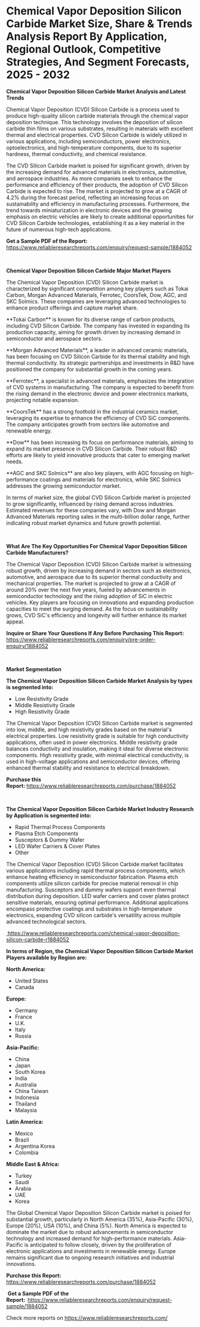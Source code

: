 <p><h1>Chemical Vapor Deposition Silicon Carbide Market Size, Share & Trends Analysis Report By Application, Regional Outlook, Competitive Strategies, And Segment Forecasts, 2025 - 2032</h1></p><p><strong>Chemical Vapor Deposition Silicon Carbide Market Analysis and Latest Trends</strong></p>
<p><p>Chemical Vapor Deposition (CVD) Silicon Carbide is a process used to produce high-quality silicon carbide materials through the chemical vapor deposition technique. This technology involves the deposition of silicon carbide thin films on various substrates, resulting in materials with excellent thermal and electrical properties. CVD Silicon Carbide is widely utilized in various applications, including semiconductors, power electronics, optoelectronics, and high-temperature components, due to its superior hardness, thermal conductivity, and chemical resistance.</p><p>The CVD Silicon Carbide market is poised for significant growth, driven by the increasing demand for advanced materials in electronics, automotive, and aerospace industries. As more companies seek to enhance the performance and efficiency of their products, the adoption of CVD Silicon Carbide is expected to rise. The market is projected to grow at a CAGR of 4.2% during the forecast period, reflecting an increasing focus on sustainability and efficiency in manufacturing processes. Furthermore, the trend towards miniaturization in electronic devices and the growing emphasis on electric vehicles are likely to create additional opportunities for CVD Silicon Carbide technologies, establishing it as a key material in the future of numerous high-tech applications.</p></p>
<p><strong>Get a Sample PDF of the Report:&nbsp;</strong> <a href="https://www.reliableresearchreports.com/enquiry/request-sample/1884052?utm_campaign=102&utm_medium=2&utm_source=Github&utm_content=ia&utm_term=30012025&utm_id=chemical-vapor-deposition-silicon-carbide">https://www.reliableresearchreports.com/enquiry/request-sample/1884052</a></p>
<p>&nbsp;</p>
<p><strong>Chemical Vapor Deposition Silicon Carbide Major Market Players</strong></p>
<p><p>The Chemical Vapor Deposition (CVD) Silicon Carbide market is characterized by significant competition among key players such as Tokai Carbon, Morgan Advanced Materials, Ferrotec, CoorsTek, Dow, AGC, and SKC Solmics. These companies are leveraging advanced technologies to enhance product offerings and capture market share.</p><p>**Tokai Carbon** is known for its diverse range of carbon products, including CVD Silicon Carbide. The company has invested in expanding its production capacity, aiming for growth driven by increasing demand in semiconductor and aerospace sectors.</p><p>**Morgan Advanced Materials**, a leader in advanced ceramic materials, has been focusing on CVD Silicon Carbide for its thermal stability and high thermal conductivity. Its strategic partnerships and investments in R&D have positioned the company for substantial growth in the coming years.</p><p>**Ferrotec**, a specialist in advanced materials, emphasizes the integration of CVD systems in manufacturing. The company is expected to benefit from the rising demand in the electronic device and power electronics markets, projecting notable expansion.</p><p>**CoorsTek** has a strong foothold in the industrial ceramics market, leveraging its expertise to enhance the efficiency of CVD SiC components. The company anticipates growth from sectors like automotive and renewable energy.</p><p>**Dow** has been increasing its focus on performance materials, aiming to expand its market presence in CVD Silicon Carbide. Their robust R&D efforts are likely to yield innovative products that cater to emerging market needs.</p><p>**AGC and SKC Solmics** are also key players, with AGC focusing on high-performance coatings and materials for electronics, while SKC Solmics addresses the growing semiconductor market.</p><p>In terms of market size, the global CVD Silicon Carbide market is projected to grow significantly, influenced by rising demand across industries. Estimated revenues for these companies vary, with Dow and Morgan Advanced Materials reporting sales in the multi-billion dollar range, further indicating robust market dynamics and future growth potential.</p></p>
<p>&nbsp;</p>
<p><strong>What Are The Key Opportunities For Chemical Vapor Deposition Silicon Carbide Manufacturers?</strong></p>
<p><p>The Chemical Vapor Deposition (CVD) Silicon Carbide market is witnessing robust growth, driven by increasing demand in sectors such as electronics, automotive, and aerospace due to its superior thermal conductivity and mechanical properties. The market is projected to grow at a CAGR of around 20% over the next five years, fueled by advancements in semiconductor technology and the rising adoption of SiC in electric vehicles. Key players are focusing on innovations and expanding production capacities to meet the surging demand. As the focus on sustainability grows, CVD SiC's efficiency and longevity will further enhance its market appeal.</p></p>
<p><strong>Inquire or Share Your Questions If Any Before Purchasing This Report:</strong> <a href="https://www.reliableresearchreports.com/enquiry/pre-order-enquiry/1884052?utm_campaign=102&utm_medium=2&utm_source=Github&utm_content=ia&utm_term=30012025&utm_id=chemical-vapor-deposition-silicon-carbide">https://www.reliableresearchreports.com/enquiry/pre-order-enquiry/1884052</a></p>
<p>&nbsp;</p>
<p><strong>Market Segmentation</strong></p>
<p><strong>The Chemical Vapor Deposition Silicon Carbide Market Analysis by types is segmented into:</strong></p>
<p><ul><li>Low Resistivity Grade</li><li>Middle Resistivity Grade</li><li>High Resistivity Grade</li></ul></p>
<p><p>The Chemical Vapor Deposition (CVD) Silicon Carbide market is segmented into low, middle, and high resistivity grades based on the material's electrical properties. Low resistivity grade is suitable for high conductivity applications, often used in power electronics. Middle resistivity grade balances conductivity and insulation, making it ideal for diverse electronic components. High resistivity grade, with minimal electrical conductivity, is used in high-voltage applications and semiconductor devices, offering enhanced thermal stability and resistance to electrical breakdown.</p></p>
<p><strong>Purchase this Report:&nbsp;</strong><a href="https://www.reliableresearchreports.com/purchase/1884052?utm_campaign=102&utm_medium=2&utm_source=Github&utm_content=ia&utm_term=30012025&utm_id=chemical-vapor-deposition-silicon-carbide">https://www.reliableresearchreports.com/purchase/1884052</a></p>
<p>&nbsp;</p>
<p><strong>The Chemical Vapor Deposition Silicon Carbide Market Industry Research by Application is segmented into:</strong></p>
<p><ul><li>Rapid Thermal Process Components</li><li>Plasma Etch Components</li><li>Susceptors & Dummy Wafer</li><li>LED Wafer Carriers & Cover Plates</li><li>Other</li></ul></p>
<p><p>The Chemical Vapor Deposition (CVD) Silicon Carbide market facilitates various applications including rapid thermal process components, which enhance heating efficiency in semiconductor fabrication. Plasma etch components utilize silicon carbide for precise material removal in chip manufacturing. Susceptors and dummy wafers support even thermal distribution during deposition. LED wafer carriers and cover plates protect sensitive materials, ensuring optimal performance. Additional applications encompass protective coatings and substrates in high-temperature electronics, expanding CVD silicon carbide's versatility across multiple advanced technological sectors.</p></p>
<p><a href="https://www.reliableresearchreports.com/chemical-vapor-deposition-silicon-carbide-r1884052?utm_campaign=102&utm_medium=2&utm_source=Github&utm_content=ia&utm_term=30012025&utm_id=chemical-vapor-deposition-silicon-carbide">&nbsp;https://www.reliableresearchreports.com/chemical-vapor-deposition-silicon-carbide-r1884052</a></p>
<p><strong>In terms of Region, the Chemical Vapor Deposition Silicon Carbide Market Players available by Region are:</strong></p>
<p>
    <p> <strong> North America: </strong>
        <ul>
            <li>United States</li>
            <li>Canada</li>
        </ul>
        </p> 
    <p> <strong> Europe: </strong>
        <ul>
            <li>Germany</li>
            <li>France</li>
            <li>U.K.</li>
            <li>Italy</li>
            <li>Russia</li>
        </ul>
        </p> 
    <p> <strong> Asia-Pacific: </strong>
        <ul>
            <li>China</li>
            <li>Japan</li>
            <li>South Korea</li>
            <li>India</li>
            <li>Australia</li>
            <li>China Taiwan</li>
            <li>Indonesia</li>
            <li>Thailand</li>
            <li>Malaysia</li>
        </ul>
        </p> 
    <p> <strong> Latin America: </strong>
        <ul>
            <li>Mexico</li>
            <li>Brazil</li>
            <li>Argentina Korea</li>
            <li>Colombia</li>
        </ul>
        </p> 
    <p> <strong> Middle East & Africa: </strong>
        <ul>
            <li>Turkey</li>
            <li>Saudi</li>
            <li>Arabia</li>
            <li>UAE</li>
            <li>Korea</li>
        </ul>
    </p>
    </p>
<p><p>The Global Chemical Vapor Deposition Silicon Carbide market is poised for substantial growth, particularly in North America (35%), Asia-Pacific (30%), Europe (20%), USA (10%), and China (5%). North America is expected to dominate the market due to robust advancements in semiconductor technology and increased demand for high-performance materials. Asia-Pacific is anticipated to follow closely, driven by the proliferation of electronic applications and investments in renewable energy. Europe remains significant due to ongoing research initiatives and industrial innovations.</p></p>
<p><strong>Purchase this Report: </strong><a href="https://www.reliableresearchreports.com/purchase/1884052?utm_campaign=102&utm_medium=2&utm_source=Github&utm_content=ia&utm_term=30012025&utm_id=chemical-vapor-deposition-silicon-carbide">https://www.reliableresearchreports.com/purchase/1884052</a></p>
<p>&nbsp;<strong>Get a Sample PDF of the Report:&nbsp;&nbsp;</strong><a href="https://www.reliableresearchreports.com/enquiry/request-sample/1884052?utm_campaign=102&utm_medium=2&utm_source=Github&utm_content=ia&utm_term=30012025&utm_id=chemical-vapor-deposition-silicon-carbide">https://www.reliableresearchreports.com/enquiry/request-sample/1884052</a></p>
<p><strong></strong></p>
<p>Check more reports on <a href="https://www.reliableresearchreports.com/?utm_campaign=102&utm_medium=2&utm_source=Github&utm_content=ia&utm_term=30012025&utm_id=chemical-vapor-deposition-silicon-carbide">https://www.reliableresearchreports.com/</a></p>